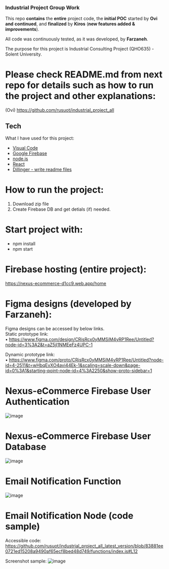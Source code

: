 ### Industrial Project Group Work 
This repo **contains** the **entire** project code, the **initial POC** started by **Ovi** **and** **continued**, and **finalized** by **Kiros** (**new features added & improvements**).

All code was continuously tested, as it was developed, by **Farzaneh**.

The purpose for this project is Industrial Consulting Project (QHO635) - Solent University.

# Please check README.md from next repo for **details** such as how to run the project and other explanations:
(Ovi)  https://github.com/rusuot/industrial_project_all

## Tech
What I have used for this project:
- [Visual Code](https://code.visualstudio.com/)
- [Google Firebase](https://firebase.google.com/)
- [node.js](https://code.visualstudio.com/docs/nodejs/nodejs-tutorial)
- [React](https://react.dev/)
- [Dillinger - write readme files](https://dillinger.io/)

# How to run the project:
1. Download zip file
2. Create Firebase DB and get detials (if) needed.

# Start project with: 
<ul>
<li>npm install</li>
<li>npm start</li>
</ul>




# Firebase hosting (entire project):
https://nexus-ecommerce-d1cc9.web.app/home

# Figma designs (developed by **Farzaneh**):
Figma designs can be accessed by below links.\
Static prototype link:\
•	https://www.figma.com/design/CRisRcx0yMMSiM4yRP1Ree/Untitled?node-id=3%3A2&t=aZ5jl1NMEeFz4UPC-1

Dynamic prototype link:\
•	https://www.figma.com/proto/CRisRcx0yMMSiM4yRP1Ree/Untitled?node-id=4-2511&t=wHbqEvXO4avi44Ek-1&scaling=scale-down&page-id=0%3A1&starting-point-node-id=4%3A2250&show-proto-sidebar=1

# Nexus-eCommerce Firebase User Authentication
![image](https://github.com/rusuot/industrial_project_all_latest_version/assets/156461904/4345bff1-b464-461f-8b60-ddc606ecc99a)


# Nexus-eCommerce Firebase User Database
![image](https://github.com/rusuot/industrial_project_all_latest_version/assets/156461904/c1c91688-8dfa-468a-8b9a-cfda3bf9e0ac)


# Email Notification Function
![image](https://github.com/rusuot/industrial_project_all_latest_version/assets/156461904/7f29a922-b11a-461a-bae4-c1af34da1123)

# Email Notification Node (code sample) 
Accessible code:
https://github.com/rusuot/industrial_project_all_latest_version/blob/83881ee0721ed15208a9490af65ecf8bed48d749/functions/index.js#L12 

Screenshot sample:
![image](https://github.com/rusuot/industrial_project_all_latest_version/assets/156461904/acbcc79f-b453-4983-a62a-91036dca2deb)















